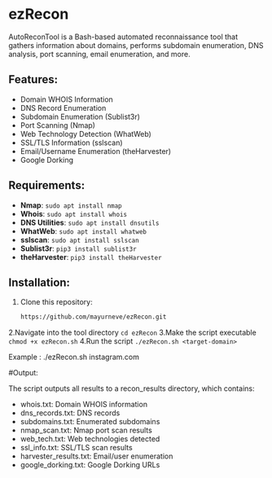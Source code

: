 # ezRecon

AutoReconTool is a Bash-based automated reconnaissance tool that gathers information about domains, performs subdomain enumeration, DNS analysis, port scanning, email enumeration, and more.

## Features:
- Domain WHOIS Information
- DNS Record Enumeration
- Subdomain Enumeration (Sublist3r)
- Port Scanning (Nmap)
- Web Technology Detection (WhatWeb)
- SSL/TLS Information (sslscan)
- Email/Username Enumeration (theHarvester)
- Google Dorking

## Requirements:
- **Nmap**: `sudo apt install nmap`
- **Whois**: `sudo apt install whois`
- **DNS Utilities**: `sudo apt install dnsutils`
- **WhatWeb**: `sudo apt install whatweb`
- **sslscan**: `sudo apt install sslscan`
- **Sublist3r**: `pip3 install sublist3r`
- **theHarvester**: `pip3 install theHarvester`

## Installation:
1. Clone this repository:
   ```bash
   https://github.com/mayurneve/ezRecon.git
2.Navigate into the tool directory
   `cd ezRecon`
3.Make the script executable
   `chmod +x ezRecon.sh`
4.Run the script
   `./ezRecon.sh <target-domain>`

   Example : ./ezRecon.sh instagram.com

#Output:

The script outputs all results to a recon_results directory, which contains:

- whois.txt: Domain WHOIS information
- dns_records.txt: DNS records
- subdomains.txt: Enumerated subdomains
- nmap_scan.txt: Nmap port scan results
- web_tech.txt: Web technologies detected
- ssl_info.txt: SSL/TLS scan results
- harvester_results.txt: Email/user enumeration
- google_dorking.txt: Google Dorking URLs
